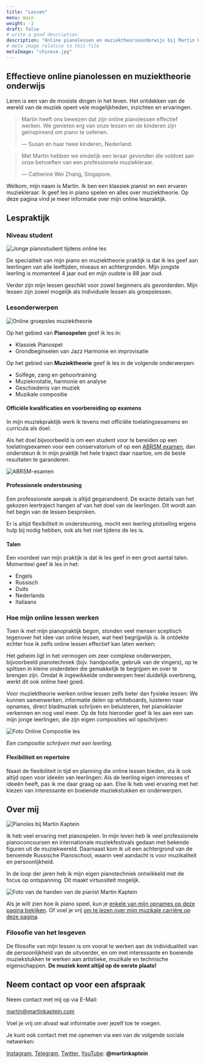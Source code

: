```yaml
---
title: "Lessen"
menu: main
weight: -2
draft: false
# write a good description
description: "Online pianolessen en muziektheorieonderwijs bij Martin Kaptein. De lessen zijn bedoeld voor mensen van alle leeftijden, niveaus en achtergronden. Martin geeft les in piano, muziektheorie, zang en compositie."
# meta image relative to this file
metaImage: "chinese.jpg" 
---
```



## Effectieve online pianolessen en muziektheorie onderwijs

Leren is een van de mooiste dingen in het leven.
Het ontdekken van de wereld van de muziek opent vele mogelijkheden, inzichten en ervaringen.

> Martin heeft ons bewezen dat zijn online pianolessen effectief werken. We genieten erg van onze lessen en de kinderen zijn geïnspireerd om piano te oefenen.
>
> — Susan en haar twee kinderen, Nederland.

> Met Martin hebben we eindelijk een leraar gevonden die voldoet aan onze behoeften van een professionele muziekleraar.
>
> — Catherine Wei Zhang, Singapore.

Welkom, mijn naam is Martin.
Ik ben een klassiek pianist en een ervaren muziekleraar.
Ik geef les in piano spelen en alles over muziektheorie.
Op deze pagina vind je meer informatie over mijn online lespraktijk.

## Lespraktijk

### Niveau student

![Jonge pianostudent tijdens online les](timo.jpg)

De specialiteit van mijn piano en muziektheorie praktijk is dat ik les geef aan leerlingen van alle leeftijden, niveaus en achtergronden.
Mijn jongste leerling is momenteel 4 jaar oud en mijn oudste is 88 jaar oud.

Verder zijn mijn lessen geschikt voor zowel beginners als gevorderden.
Mijn lessen zijn zowel mogelijk als individuele lessen als groepslessen.

### Lesonderwerpen

![Online groepsles muziektheorie](chinese.jpg)

Op het gebied van **Pianospelen** geef ik les in:

- Klassiek Pianospel
- Grondbeginselen van Jazz Harmonie en improvisatie

Op het gebied van **Muziektheorie** geef ik les in de volgende onderwerpen:

- Solfège, zang en gehoortraining
- Muzieknotatie, harmonie en analyse
- Geschiedenis van muziek
- Muzikale compositie

#### Officiële kwalificaties en voorbereiding op examens

In mijn muziekpraktijk werk ik tevens met officiële toelatingsexamens en curricula als doel.

Als het doel bijvoorbeeld is om een student voor te bereiden op een toelatingsexamen voor een conservatorium of op een [ABRSM examen](https://gb.abrsm.org/en/our-exams/music-theory-exams/), dan ondersteun ik in mijn praktijk het hele traject daar naartoe, om de beste resultaten te garanderen.

![ABRSM-examen](abrsm.jpg)

#### Professionele ondersteuning

Een professionele aanpak is altijd gegarandeerd.
De exacte details van het gekozen leertraject hangen af van het doel van de leerlingen.
Dit wordt aan het begin van de lessen besproken.

Er is altijd flexibiliteit in ondersteuning, mocht een leerling plotseling ergens hulp bij nodig hebben, ook als het niet tijdens de les is.

#### Talen

<!--![Les met kinderen](lesson-borodino.jpg)-->

Een voordeel van mijn praktijk is dat ik les geef in een groot aantal talen.
Momenteel geef ik les in het:

- Engels
- Russisch
- Duits
- Nederlands
- Italiaans

### Hoe mijn online lessen werken

Toen ik met mijn pianopraktijk begon, stonden veel mensen sceptisch tegenover het idee van online lessen, wat heel begrijpelijk is.
Ik ontdekte echter hoe ik zelfs online lessen effectief kan laten werken:

Het geheim ligt in het vermogen om zeer complexe onderwerpen, bijvoorbeeld pianotechniek (bijv. handpositie, gebruik van de vingers), op te splitsen in kleine onderdelen die gemakkelijk te begrijpen en over te brengen zijn.
Omdat ik ingewikkelde onderwerpen heel duidelijk overbreng, werkt dit ook online heel goed.

Voor muziektheorie werken online lessen zelfs beter dan fysieke lessen:
We kunnen samenwerken, informatie delen op whiteboards, luisteren naar opnames, direct bladmuziek schrijven en beluisteren, het pianoklavier verkennen en nog veel meer.
Op de foto hieronder geef ik les aan een van mijn jonge leerlingen, die zijn eigen composities wil opschrijven:

![Foto Online Compositie les](cas.jpg)

*Een compositie schrijven met een leerling.*

#### Flexibiliteit en repertoire

Naast de flexibiliteit in tijd en planning die online lessen bieden, sta ik ook altijd open voor ideeën van leerlingen:
Als de leerling eigen interesses of ideeën heeft, pas ik me daar graag op aan.
Else Ik heb veel ervaring met het kiezen van interessante en boeiende muziekstukken en onderwerpen.

## Over mij

![Pianoles bij Martin Kaptein](piano-lessons-with-martin-1.jpg)

Ik heb veel ervaring met pianospelen.
In mijn leven heb ik veel professionele pianoconcoursen en internationale muziekfestivals gedaan met bekende figuren uit de muziekwereld.
Daarnaast kom ik uit een achtergrond van de beroemde Russische Pianoschool, waarin veel aandacht is voor muzikaliteit en persoonlijkheid.

In de loop der jaren heb ik mijn eigen pianotechniek ontwikkeld met de focus op ontspanning.
Dit maakt virtuositeit mogelijk.

![Foto van de handen van de pianist Martin Kaptein](hands-pianist-closeup-hr-co.jpg)

Als je wilt zien hoe ik piano speel, kun je [enkele van mijn opnames op deze pagina bekijken](/media/).
Of voel je vrij [om te lezen over mijn muzikale carrière op deze pagina](/piano/).

### Filosofie van het lesgeven

De filosofie van mijn lessen is om vooral te werken aan de individualiteit van de persoonlijkheid van de uitvoerder, en om met interessante en boeiende muziekstukken te werken aan artistieke, muzikale en technische eigenschappen.
**De muziek komt altijd op de eerste plaats!**

## Neem contact op voor een afspraak

Neem contact met mij op via E-Mail:

[martin@martinkaptein.com](mailto:martin@martinkaptein.com)

Voel je vrij om alvast wat informatie over jezelf toe te voegen.

Je kunt ook contact met me opnemen via een van de volgende sociale netwerken:

[Instagram](https://www.instagram.com/martinkaptein/), [Telegram](https://t.me/martinkaptein), [Twitter](https://twitter.com/MartinKaptein), [YouTube](https://www.youtube.com/@martinkaptein): **@martinkaptein**
